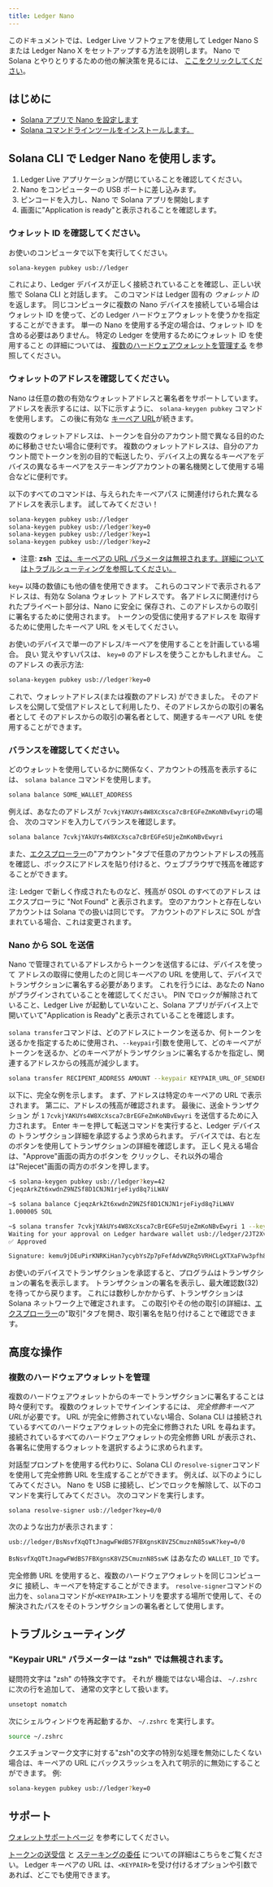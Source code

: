 ```yaml
---
title: Ledger Nano
---
```


このドキュメントでは、Ledger Live ソフトウェアを使用して Ledger Nano S または Ledger Nano X をセットアップする方法を説明します。 Nano で Solana とやりとりするための他の解決策を見るには、 [ここをクリックしてください](../ledger-live.md#interact-with-the-solana-network)。

## はじめに

- [Solana アプリで Nano を設定します](../ledger-live.md)
- [Solana コマンドラインツールをインストールします。](../../cli/install-solana-cli-tools.md)

## Solana CLI で Ledger Nano を使用します。

1. Ledger Live アプリケーションが閉じていることを確認してください。
2. Nano をコンピューターの USB ポートに差し込みます。
3. ピンコードを入力し、Nano で Solana アプリを開始します
4. 画面に"Application is ready"と表示されることを確認します。

### ウォレット ID を確認してください。

お使いのコンピュータで以下を実行してください。

```bash
solana-keygen pubkey usb://ledger
```

これにより、Ledger デバイスが正しく接続されていることを確認し、正しい状態で Solana CLI と対話します。 このコマンドは Ledger 固有の *ウォレット ID*を返します。 同じコンピュータに複数の Nano デバイスを接続している場合はウォレット ID を使って、どの Ledger ハードウェアウォレットを使うかを指定することができます。 単一の Nano を使用する予定の場合は、ウォレット ID を含める必要はありません。 特定の Ledger を使用するためにウォレット ID を使用すること の詳細については、 [複数のハードウェアウォレットを管理する](#manage-multiple-hardware-wallets) を参照してください。

### ウォレットのアドレスを確認してください。

Nano は任意の数の有効なウォレットアドレスと署名者をサポートしています。 アドレスを表示するには、以下に示すように、 `solana-keygen pubkey` コマンドを使用します。 この後に有効な [キーペア URL](../hardware-wallets.md#specify-a-keypair-url)が続きます。

複数のウォレットアドレスは、トークンを自分のアカウント間で異なる目的のために移動させたい場合に便利です。 複数のウォレットアドレスは、自分のアカウント間でトークンを別の目的で転送したり、デバイス上の異なるキーペアをデバイスの異なるキーペアをステーキングアカウントの署名機関として使用する場合などに便利です。

以下のすべてのコマンドは、与えられたキーペアパス に関連付けられた異なるアドレスを表示します。 試してみてください！

```bash
solana-keygen pubkey usb://ledger
solana-keygen pubkey usb://ledger?key=0
solana-keygen pubkey usb://ledger?key=1
solana-keygen pubkey usb://ledger?key=2
```

- 注意: **zsh** &nbsp;[では、キーペアの URL パラメータは無視されます。詳細についてはトラブルシューティングを参照してください。](#troubleshooting)

`key=` 以降の数値にも他の値を使用できます。 これらのコマンドで表示されるアドレスは、有効な Solana ウォレット アドレスです。 各アドレスに関連付けられたプライベート部分は、Nano に安全に 保存され、このアドレスからの取引に署名するために使用されます。 トークンの受信に使用するアドレスを 取得するために使用したキーペア URL をメモしてください。

お使いのデバイスで単一のアドレス/キーペアを使用することを計画している場合。 良い 覚えやすいパスは、 `key=0` のアドレスを使うことかもしれません。 このアドレス の表示方法:

```bash
solana-keygen pubkey usb://ledger?key=0
```

これで、ウォレットアドレス(または複数のアドレス) ができました。 そのアドレスを公開して受信アドレスとして利用したり、そのアドレスからの取引の署名者として そのアドレスからの取引の署名者として、関連するキーペア URL を使用することができます。

### バランスを確認してください。

どのウォレットを使用しているかに関係なく、アカウントの残高を表示するには、 `solana balance` コマンドを使用します。

```bash
solana balance SOME_WALLET_ADDRESS
```

例えば、あなたのアドレスが `7cvkjYAKUYs4W8XcXsca7cBrEGFeZmKoNBvEwyri`の場合、 次のコマンドを入力してバランスを確認します。

```bash
solana balance 7cvkjYAkUYs4W8XcXsca7cBrEGFeSUjeZmKoNBvEwyri
```

また、[エクスプローラー](https://explorer.solana.com/accounts)の"アカウント"タブで任意のアカウントアドレスの残高を確認し、ボックスにアドレスを貼り付けると、ウェブブラウザで残高を確認することができます。

注: Ledger で新しく作成されたものなど、残高が 0SOL のすべてのアドレス はエクスプローラに "Not Found" と表示されます。 空のアカウントと存在しないアカウントは Solana での扱いは同じです。 アカウントのアドレスに SOL が含まれている場合、これは変更されます。

### Nano から SOL を送信

Nano で管理されているアドレスからトークンを送信するには、デバイスを使って アドレスの取得に使用したのと同じキーペアの URL を使用して、デバイスでトランザクションに署名する必要があります。 これを行うには、あなたの Nano がプラグインされていることを確認してください。 PIN でロックが解除されていること、Ledger Live が起動していないこと、Solana アプリがデバイス上で開いていて"Application is Ready"と表示されていることを確認します。

`solana transfer`コマンドは、どのアドレスにトークンを送るか、何トークンを送るかを指定するために使用され、`--keypair`引数を使用して、どのキーペアがトークンを送るか、どのキーペアがトランザクションに署名するかを指定し、関連するアドレスからの残高が減少します。

```bash
solana transfer RECIPENT_ADDRESS AMOUNT --keypair KEYPAIR_URL_OF_SENDER
```

以下に、完全な例を示します。 まず、アドレスは特定のキーペアの URL で表示されます。 第二に、アドレスの残高が確認されます。 最後に、送金トランザクション が `1` `7cvkjYAKUYs4W8XcXsca7cBrEGFeZmKoNBvEwyri` を送信するために入力されます。 Enter キーを押して転送コマンドを実行すると、Ledger デバイスの トランザクション詳細を承認するよう求められます。 デバイスでは、右と左のボタンを使用してトランザクションの詳細を確認します。 正しく見える場合は、"Approve"画面の両方のボタンを クリックし、それ以外の場合は"Rejecet"画面の両方のボタンを押します。

```bash
~$ solana-keygen pubkey usb://ledger?key=42
CjeqzArkZt6xwdnZ9NZSf8D1CNJN1rjeFiyd8q7iLWAV

~$ solana balance CjeqzArkZt6xwdnZ9NZSf8D1CNJN1rjeFiyd8q7iLWAV
1.000005 SOL

~$ solana transfer 7cvkjYAkUYs4W8XcXsca7cBrEGFeSUjeZmKoNBvEwyri 1 --keypair usb://ledger?key=42
Waiting for your approval on Ledger hardware wallet usb://ledger/2JT2Xvy6T8hSmT8g6WdeDbHUgoeGdj6bE2VueCZUJmyN
✅ Approved

Signature: kemu9jDEuPirKNRKiHan7ycybYsZp7pFefAdvWZRq5VRHCLgXTXaFVw3pfh87MQcWX4kQY4TjSBmESrwMApom1V
```

お使いのデバイスでトランザクションを承認すると、プログラムはトランザクションの署名を表示します。 トランザクションの署名を表示し、最大確認数(32) を待ってから戻ります。 これには数秒しかかからず、トランザクションは Solana ネットワーク上で確定されます。 この取引やその他の取引の詳細は、[エクスプローラー](https://explorer.solana.com/transactions)の"取引"タブを開き、取引署名を貼り付けることで確認できます。

## 高度な操作

### 複数のハードウェアウォレットを管理

複数のハードウェアウォレットからのキーでトランザクションに署名することは時々便利です。 複数のウォレットでサインインするには、 *完全修飾キーペア URL*が必要です。 URL が完全に修飾されていない場合、Solana CLI は接続されているすべてのハードウェアウォレットの完全に修飾された URL を尋ねます。 接続されているすべてのハードウェアウォレットの完全修飾 URL が表示され、各署名に使用するウォレットを選択するように求められます。

対話型プロンプトを使用する代わりに、Solana CLI の`resolve-signer`コマンドを使用して完全修飾 URL を生成することができます。 例えば、以下のようにしてみてください。 Nano を USB に接続し、ピンでロックを解除して、以下のコマンドを実行してみてください。 次のコマンドを実行します。

```text
solana resolve-signer usb://ledger?key=0/0
```

次のような出力が表示されます：

```text
usb://ledger/BsNsvfXqQTtJnagwFWdBS7FBXgnsK8VZ5CmuznN85swK?key=0/0
```

`BsNsvfXqQTtJnagwFWdBS7FBXgnsK8VZ5CmuznN85swK` はあなたの `WALLET_ID` です。

完全修飾 URL を使用すると、複数のハードウェアウォレットを同じコンピュータに 接続し、キーペアを特定することができます。 `resolve-signer`コマンドの出力を、`solana`コマンドが`<KEYPAIR>`エントリを要求する場所で使用して、その解決されたパスをそのトランザクションの署名者として使用します。

## トラブルシューティング

### "Keypair URL" パラメーターは "zsh" では無視されます。

疑問符文字は "zsh" の特殊文字です。 それが 機能ではない場合は、 `~/.zshrc` に次の行を追加して、 通常の文字として扱います。

```bash
unsetopt nomatch
```

次にシェルウィンドウを再起動するか、 `~/.zshrc` を実行します。

```bash
source ~/.zshrc
```

クエスチョンマーク文字に対する"zsh"の文字の特別な処理を無効にしたくない場合は、キーペアの URL にバックスラッシュを入れて明示的に無効にすることができます。 例:

```bash
solana-keygen pubkey usb://ledger?key=0
```

## サポート

[ウォレットサポートページ](../support.md) を参考にしてください。

[トークンの送受信](../../cli/transfer-tokens.md) と [ステーキングの委任](../../cli/delegate-stake.md) についての詳細はこちらをご覧ください。 Ledger キーペアの URL は、`<KEYPAIR>`を受け付けるオプションや引数であれば、どこでも使用できます。

